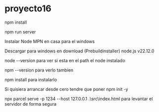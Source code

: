 # proyecto16

npm install

npm run server

Instalar Node MPN en casa para el windows 

Descargar para windows en download (Prebuildinstaller)  node.js v22.12.0

node --version  para ver si esta en el path el node instalado 

npm --version para verlo tambien 

npm install  para instalarlo  

Si quisiera arrancar desde cero tendre que poner  npm init -y


npx parcel serve -p 1234 --host 127.0.0.1 .\src\index.html  para levantar el servidor de forma segura
